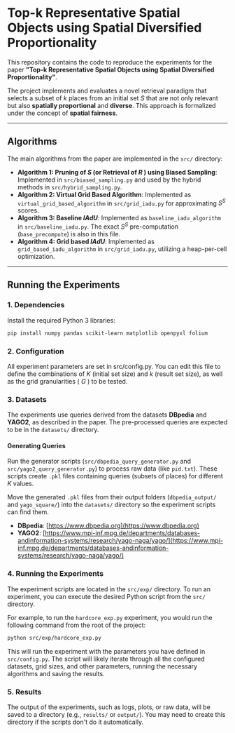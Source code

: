# Top-k Representative Spatial Objects using Spatial Diversified Proportionality

This repository contains the code to reproduce the experiments for the paper **"Top-k Representative Spatial Objects using Spatial Diversified Proportionality"**.

The project implements and evaluates a novel retrieval paradigm that selects a subset of $k$ places from an initial set $S$ that are not only relevant but also **spatially proportional** and **diverse**. This approach is formalized under the concept of **spatial fairness**.

---

## Algorithms

The main algorithms from the paper are implemented in the `src/` directory:

* **Algorithm 1: Pruning of $S$ (or Retrieval of $R$ ) using Biased Sampling**: Implemented in `src/biased_sampling.py` and used by the hybrid methods in `src/hybrid_sampling.py`.
* **Algorithm 2: Virtual Grid Based Algorithm**: Implemented as `virtual_grid_based_algorithm` in `src/grid_iadu.py` for approximating $S^S$ scores.
* **Algorithm 3: Baseline $IAdU$**: Implemented as `baseline_iadu_algorithm` in `src/baseline_iadu.py`. The exact $S^S$ pre-computation (`base_precompute`) is also in this file.
* **Algorithm 4: Grid based $IAdU$**: Implemented as `grid_based_iadu_algorithm` in `src/grid_iadu.py`, utilizing a heap-per-cell optimization.

---

## Running the Experiments

### 1. Dependencies

Install the required Python 3 libraries:

```bash
pip install numpy pandas scikit-learn matplotlib openpyxl folium
```


### 2. **Configuration**

All experiment parameters are set in src/config.py. You can edit this file to define the combinations of $K$ (initial set size) and $k$ (result set size), as well as the grid granularities ( $G$ ) to be tested.


### 3. **Datasets**

The experiments use queries derived from the datasets **DBpedia** and **YAGO2**, as described in the paper. The pre-processed queries are expected to be in the `datasets/` directory.

#### Generating Queries

Run the generator scripts (`src/dbpedia_query_generator.py` and `src/yago2_query_generator.py`) to process raw data (like `pid.txt`). These scripts create `.pkl` files containing queries (subsets of places) for different $K$ values.

Move the generated `.pkl` files from their output folders (`dbpedia_output/` and `yago_square/`) into the `datasets/` directory so the experiment scripts can find them.

* **DBpedia**: [https://www.dbpedia.org](https://www.dbpedia.org)
* **YAGO2**: [https://www.mpi-inf.mpg.de/departments/databases-andinformation-systems/research/yago-naga/yago/](https://www.mpi-inf.mpg.de/departments/databases-andinformation-systems/research/yago-naga/yago/)



### 4. **Running the Experiments**

The experiment scripts are located in the `src/exp/` directory. To run an experiment, you can execute the desired Python script from the `src/` directory.

For example, to run the `hardcore_exp.py` experiment, you would run the following command from the root of the project:

```bash
python src/exp/hardcore_exp.py
```

This will run the experiment with the parameters you have defined in `src/config.py`. The script will likely iterate through all the configured datasets, grid sizes, and other parameters, running the necessary algorithms and saving the results.



### 5. **Results**

The output of the experiments, such as logs, plots, or raw data, will be saved to a directory (e.g., `results/` or `output/`). You may need to create this directory if the scripts don't do it automatically.
